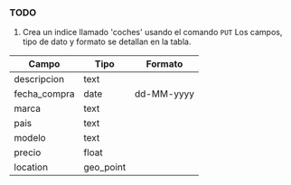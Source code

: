 
### TODO
1. Crea un indice llamado 'coches' usando el comando `PUT` Los campos, tipo de dato y formato se detallan en la tabla.

| Campo        | Tipo      | Formato    |
|--------------|-----------|------------|
| descripcion  | text      |            |
| fecha_compra | date      | dd-MM-yyyy |
| marca        | text      |            |
| pais         | text      |            |
| modelo       | text      |            |
| precio       | float     |            |
| location     | geo_point |            |
